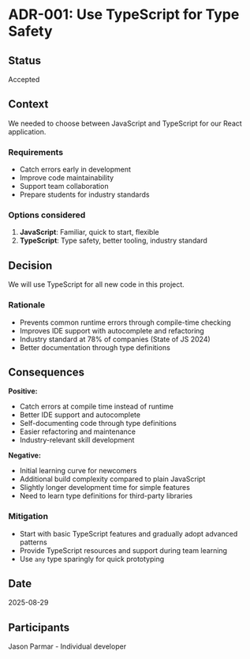 # ADR-001: Use TypeScript for Type Safety

## Status
Accepted

## Context
We needed to choose between JavaScript and TypeScript for our React application.

### Requirements
- Catch errors early in development
- Improve code maintainability
- Support team collaboration
- Prepare students for industry standards

### Options considered
1. **JavaScript**: Familiar, quick to start, flexible  
2. **TypeScript**: Type safety, better tooling, industry standard

## Decision
We will use TypeScript for all new code in this project.

### Rationale
- Prevents common runtime errors through compile-time checking  
- Improves IDE support with autocomplete and refactoring  
- Industry standard at 78% of companies (State of JS 2024)  
- Better documentation through type definitions  

## Consequences

**Positive:**
- Catch errors at compile time instead of runtime  
- Better IDE support and autocomplete  
- Self-documenting code through type definitions  
- Easier refactoring and maintenance  
- Industry-relevant skill development  

**Negative:**
- Initial learning curve for newcomers  
- Additional build complexity compared to plain JavaScript  
- Slightly longer development time for simple features  
- Need to learn type definitions for third-party libraries  

### Mitigation
- Start with basic TypeScript features and gradually adopt advanced patterns  
- Provide TypeScript resources and support during team learning  
- Use `any` type sparingly for quick prototyping  

## Date
2025-08-29

## Participants
Jason Parmar - Individual developer
